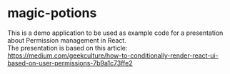 # magic-potions
This is a demo application to be used as example code for a presentation about Permission management in React.  
The presentation is based on this article: https://medium.com/geekculture/how-to-conditionally-render-react-ui-based-on-user-permissions-7b9a1c73ffe2
